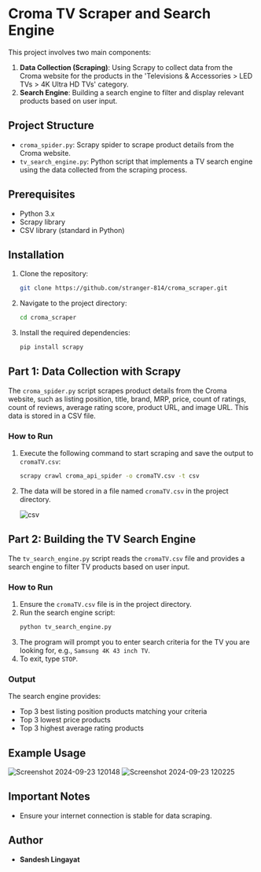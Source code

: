 # Croma TV Scraper and Search Engine

This project involves two main components:
1. **Data Collection (Scraping)**: Using Scrapy to collect data from the Croma website for the products in the 'Televisions & Accessories > LED TVs > 4K Ultra HD TVs' category.
2. **Search Engine**: Building a search engine to filter and display relevant products based on user input.

## Project Structure
- `croma_spider.py`: Scrapy spider to scrape product details from the Croma website.
- `tv_search_engine.py`: Python script that implements a TV search engine using the data collected from the scraping process.

## Prerequisites
- Python 3.x
- Scrapy library
- CSV library (standard in Python)

## Installation
1. Clone the repository:
    ```bash
    git clone https://github.com/stranger-814/croma_scraper.git
    ```
2. Navigate to the project directory:
    ```bash
    cd croma_scraper
    ```
3. Install the required dependencies:
    ```bash
    pip install scrapy
    ```

## Part 1: Data Collection with Scrapy

The `croma_spider.py` script scrapes product details from the Croma website, such as listing position, title, brand, MRP, price, count of ratings, count of reviews, average rating score, product URL, and image URL. This data is stored in a CSV file.

### How to Run
1. Execute the following command to start scraping and save the output to `cromaTV.csv`:
    ```bash
    scrapy crawl croma_api_spider -o cromaTV.csv -t csv
    ```
2. The data will be stored in a file named `cromaTV.csv` in the project directory.

   ![csv](https://github.com/user-attachments/assets/eebc1bc6-7f23-412f-9a28-15f61eaf6032)

## Part 2: Building the TV Search Engine

The `tv_search_engine.py` script reads the `cromaTV.csv` file and provides a search engine to filter TV products based on user input.

### How to Run
1. Ensure the `cromaTV.csv` file is in the project directory.
2. Run the search engine script:
    ```bash
    python tv_search_engine.py
    ```
3. The program will prompt you to enter search criteria for the TV you are looking for, e.g., `Samsung 4K 43 inch TV`.
4. To exit, type `STOP`.

### Output
The search engine provides:
- Top 3 best listing position products matching your criteria
- Top 3 lowest price products
- Top 3 highest average rating products

## Example Usage
![Screenshot 2024-09-23 120148](https://github.com/user-attachments/assets/8a46e609-230f-41af-9a2d-5475db5bb8a7)
![Screenshot 2024-09-23 120225](https://github.com/user-attachments/assets/df565924-b5ad-4d19-8d4c-6baf466b0095)




## Important Notes
- Ensure your internet connection is stable for data scraping.

## Author
- **Sandesh Lingayat** 

